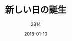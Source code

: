 ---
title: "新しい日の誕生"
subtitle: "2814"
customForwardUrl: "https://www.youtube.com/watch?v=MhK-fuLbPTA"
displayImg: "https://img.youtube.com/vi/MhK-fuLbPTA/0.jpg"
date: "2018-01-10"
newTab: true 
---